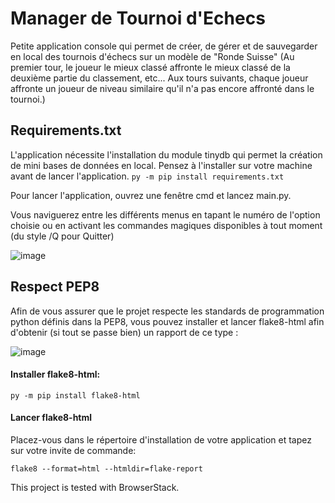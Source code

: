 # Manager de Tournoi d'Echecs

Petite application console qui permet de créer, de gérer et de sauvegarder en local des tournois d'échecs sur un modèle de "Ronde Suisse"
(Au premier tour, le joueur le mieux classé affronte le mieux classé de la deuxième partie du classement, etc... 
Aux tours suivants, chaque joueur affronte un joueur de niveau similaire qu'il n'a pas encore affronté dans le tournoi.)

## Requirements.txt
L'application nécessite l'installation du module tinydb qui permet la création de mini bases de données en local. Pensez à l'installer sur votre machine avant de lancer l'application. 
```py -m pip install requirements.txt```

Pour lancer l'application, ouvrez une fenêtre cmd et lancez main.py.

Vous naviguerez entre les différents menus en tapant le numéro de l'option choisie ou en activant les commandes magiques disponibles à tout moment (du style /Q pour Quitter)

![image](https://user-images.githubusercontent.com/5315104/172361195-57c2b38c-f91b-4f63-9d61-026af02e7100.png)

## Respect PEP8

Afin de vous assurer que le projet respecte les standards de programmation python définis dans la PEP8, vous pouvez installer et lancer flake8-html afin d'obtenir (si tout se passe bien) un rapport de ce type :

![image](https://user-images.githubusercontent.com/5315104/172361993-4da0e7bd-6e35-4885-9a7e-64d5fec234be.png)


#### Installer flake8-html:
```py -m pip install flake8-html```

#### Lancer flake8-html
Placez-vous dans le répertoire d'installation de votre application et tapez sur votre invite de commande:

```flake8 --format=html --htmldir=flake-report```

This project is tested with BrowserStack.
